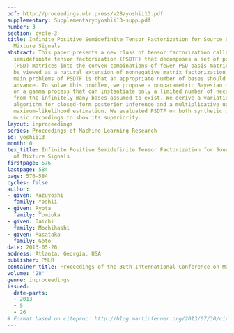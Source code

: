 ```yaml
---
pdf: http://proceedings.mlr.press/v28/yoshii13.pdf
supplementary: Supplementary:yoshii13-supp.pdf
number: 3
section: cycle-3
title: Infinite Positive Semidefinite Tensor Factorization for Source Separation of
  Mixture Signals
abstract: This paper presents a new class of tensor factorization called positive
  semidefinite tensor factorization (PSDTF) that decomposes a set of positive semidefinite
  (PSD) matrices into the convex combinations of fewer PSD basis matrices. PSDTF can
  be viewed as a natural extension of nonnegative matrix factorization. One of the
  main problems of PSDTF is that an appropriate number of bases should be given in
  advance. To solve this problem, we propose a nonparametric Bayesian model based
  on a gamma process that can instantiate only a limited number of necessary bases
  from the infinitely many bases assumed to exist. We derive a variational Bayesian
  algorithm for closed-form posterior inference and a multiplicative update rule for
  maximum-likelihood estimation. We evaluated PSDTF on both synthetic data and real
  music recordings to show its superiority.
layout: inproceedings
series: Proceedings of Machine Learning Research
id: yoshii13
month: 0
tex_title: Infinite Positive Semidefinite Tensor Factorization for Source Separation
  of Mixture Signals
firstpage: 576
lastpage: 584
page: 576-584
cycles: false
author:
- given: Kazuyoshi
  family: Yoshii
- given: Ryota
  family: Tomioka
- given: Daichi
  family: Mochihashi
- given: Masataka
  family: Goto
date: 2013-05-26
address: Atlanta, Georgia, USA
publisher: PMLR
container-title: Proceedings of the 30th International Conference on Machine Learning
volume: '28'
genre: inproceedings
issued:
  date-parts:
  - 2013
  - 5
  - 26
# Format based on citeproc: http://blog.martinfenner.org/2013/07/30/citeproc-yaml-for-bibliographies/
---
```

